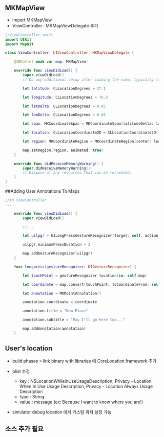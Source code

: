 ## MKMapView

- import MKMapView
- ViewController : MKMapViewDelegate 추가


```swift
//ViewController.swift
import UIKit
import MapKit

class ViewController: UIViewController, MKMapViewDelegate {

    @IBOutlet weak var map: MKMapView!

    override func viewDidLoad() {
        super.viewDidLoad()
        // Do any additional setup after loading the view, typically from a nib.

        let latitude: CLLocationDegrees = 27.1

        let longitude: CLLocationDegrees = 78.0

        let latDelta: CLLocationDegrees = 0.05

        let lonDelta: CLLocationDegrees = 0.05

        let span: MKCoordinateSpan = MKCoordinateSpan(latitudeDelta: latDelta, longitudeDelta: lonDelta)

        let location: CLLocationCoordinate2D = CLLocationCoordinate2D(latitude: latitude, longitude: longitude)

        let region: MKCoordinateRegion = MKCoordinateRegion(center: location, span: span)

        map.setRegion(region, animated: true)
    }

    override func didReceiveMemoryWarning() {
        super.didReceiveMemoryWarning()
        // Dispose of any resources that can be recreated.
    }
}

```

##Adding User Annotations To Maps
```swift
//in ViewController
...

    override func viewDidLoad() {
        super.viewDidLoad()

        //...

        let uilpgr = UILongPressGestureRecognizer(target: self, action:#selector(ViewController.longpress(gestureRecognizer:)))

        uilpgr.minimumPressDuration = 2

        map.addGestureRecognizer(uilpgr)
    }

    func longpress(gestureRecognizer: UIGestureRecognizer) {

        let touchPoint = gestureRecognizer.location(in: self.map)

        let coordinate = map.convert(touchPoint, toCoordinateFrom: self.map)

        let annotation = MKPointAnnotation()

        annotation.coordinate = coordinate

        annotation.title = "New Place"

        annotation.subtitle = "May I'll go here too..."

        map.addAnnotation(annotation)
    }

```

## User's location

- build phases > link binary with libraries 에 CoreLocation.framework 추가
- plist 수정
  - key : NSLocationWhileInUseUsageDescription,
          Privacy - Location When In Use Usage Description,
          Privacy - Location Always Usage Description
  - type : String
  - value : message (ex: Because I want to know where you are!)

- simulator debug location 에서 커스텀 위치 설정 가능

## 소스 추가 필요

